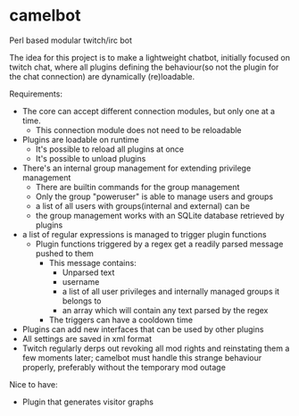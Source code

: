 camelbot
========

Perl based modular twitch/irc bot

The idea for this project is to make a lightweight chatbot, initially focused on twitch chat, where all plugins defining the behaviour(so not the plugin for the chat connection) are dynamically (re)loadable.

Requirements:
* The core can accept different connection modules, but only one at a time.
  * This connection module does not need to be reloadable
* Plugins are loadable on runtime
  * It's possible to reload all plugins at once
  * It's possible to unload plugins
* There's an internal group management for extending privilege management
  * There are builtin commands for the group management
  * Only the group "poweruser" is able to manage users and groups
  * a list of all users with groups(internal and external) can be 
  * the group management works with an SQLite database
retrieved by plugins
* a list of regular expressions is managed to trigger plugin functions
  * Plugin functions triggered by a regex get a readily parsed message pushed to them
    * This message contains:
      * Unparsed text
      * username
      * a list of all user privileges and internally managed groups it belongs to
      * an array which will contain any text parsed by the regex
    * The triggers can have a cooldown time
* Plugins can add new interfaces that can be used by other plugins
* All settings are saved in xml format
* Twitch regularly derps out revoking all mod rights and reinstating them a few moments later; camelbot  must handle this strange behaviour properly, preferably without the temporary mod outage

Nice to have:
* Plugin that generates visitor graphs
